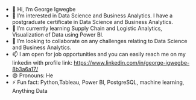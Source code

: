- 👋 Hi, I’m George Igwegbe
- 👀 I’m interested in Data Science and Business Analytics. I have a postgraduate certificate in Data Science and Business Analytics.
- 🌱 I’m currently learning Supply Chain and Logistic Analytics, Visualization of Data using Power BI.
- 💞️ I’m looking to collaborate on any challenges relating to Data Science and Business Analytics.
- 📫 I am open for job opportunities and you can easily reach me on my linkedin with profile link: https://www.linkedin.com/in/george-igwegbe-8b3a6a17/
- 😄 Pronouns: He
- ⚡ Fun fact: Python,Tableau, Power BI, PostgreSQL, machine learning, Anything Data 

<!---
geomekas/geomekas is a ✨ special ✨ repository because its `README.md` (this file) appears on your GitHub profile.
You can click the Preview link to take a look at your changes.
--->
